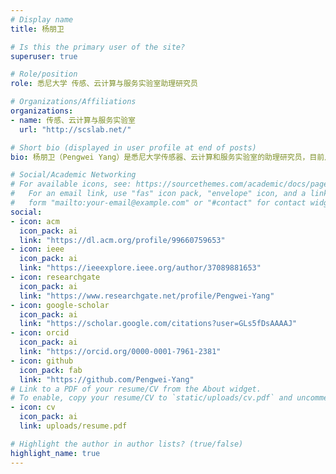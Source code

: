 ```yaml
---
# Display name
title: 杨朋卫

# Is this the primary user of the site?
superuser: true

# Role/position
role: 悉尼大学 传感、云计算与服务实验室助理研究员

# Organizations/Affiliations
organizations:
- name: 传感、云计算与服务实验室
  url: "http://scslab.net/"

# Short bio (displayed in user profile at end of posts)
bio: 杨朋卫（Pengwei Yang）是悉尼大学传感器、云计算和服务实验室的助理研究员，目前从事物联网云计算项目研究。他的研究兴趣包括众包、面向服务计算、深度学习与可信赖机器学习。

# Social/Academic Networking
# For available icons, see: https://sourcethemes.com/academic/docs/page-builder/#icons
#   For an email link, use "fas" icon pack, "envelope" icon, and a link in the
#   form "mailto:your-email@example.com" or "#contact" for contact widget.
social:
- icon: acm
  icon_pack: ai
  link: "https://dl.acm.org/profile/99660759653"
- icon: ieee
  icon_pack: ai
  link: "https://ieeexplore.ieee.org/author/37089881653"
- icon: researchgate
  icon_pack: ai
  link: "https://www.researchgate.net/profile/Pengwei-Yang"
- icon: google-scholar
  icon_pack: ai
  link: "https://scholar.google.com/citations?user=GLs5fDsAAAAJ"
- icon: orcid
  icon_pack: ai
  link: "https://orcid.org/0000-0001-7961-2381"
- icon: github
  icon_pack: fab
  link: "https://github.com/Pengwei-Yang"
# Link to a PDF of your resume/CV from the About widget.
# To enable, copy your resume/CV to `static/uploads/cv.pdf` and uncomment the lines below.
- icon: cv
  icon_pack: ai
  link: uploads/resume.pdf

# Highlight the author in author lists? (true/false)
highlight_name: true
---
```

